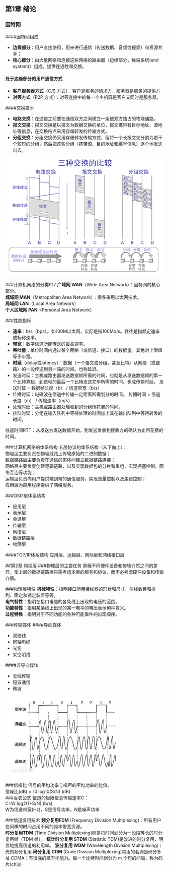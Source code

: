 ## 第1章 绪论
### 因特网
####因特网组成

- **边缘部分**：用户直接使用，用来进行通信（传送数据、音频或视频）和资源共享；
- **核心部分**：由大量网络和连接这些网络的路由器（边缘部分，称端系统(end system)）组成。提供连通性和交换。

#### 处于边缘部分的用户通信方式

- **客户服务器方式**（C/S 方式）：客户是服务的请求方，服务器是服务的提供方
- **对等方式**（P2P 方式）：对等连接中的每一个主机既是客户又同时是服务器。

####交换技术

- **电路交换**：在通信之前要在通信双方之间建立一条被双方独占的物理通路。
- **报文交换**：报文交换是以报文为数据交换的单位，报文携带有目标地址、源地址等信息，在交换结点采用存储转发的传输方式。
- **分组交换**：分组交换仍采用存储转发传输方式，但将一个长报文先分割为若干个较短的分组，然后把这些分组（携带源、目的地址和编号信息）逐个地发送出去。

![](img/internet_exchange.png)

###计算机网络的分类P17
**广域网 WAN**（Wide Area Network）：因特网的核心部分。   
**城域网 MAN**（Metropolitan Area Network）：很多采用以太网技术。   
**局域网 LAN**（Local Area Network）   
**个人区域网 PAN**（Personal Area Network）   

###性能指标

- **速率**：b/s（bps）。如100M以太网，实际是指100Mb/s。往往是指额定速率或标称速率。
- **带宽**：数字信道所能传送的最高速率。
- **吞吐量**：单位时间内通过某个网络（或信道、接口）的数据量。其绝对上限值等于带宽。
- **时延**（delay或latency）：数据（一个报文或分组，甚至比特）从网络（或链路）的一段传送到另一端的时间。也称延迟。
 - 发送时延：主机或路由器发送数据帧所需的时间，也就是从发送数据帧的第一个比特算起，到该帧的最后一个比特发送完毕所需的时间。也成传输时延。
 发送时延 = 数据帧长度（b） / 信道带宽（b/s）
 - 传播时延：电磁波在信道中传输一定距离所需划分的时间。
 传播时间 = 信道长度（m） / 传输速率（m/s）
 - 处理时延：主机或路由器处理收到的分组所花费的时间。
 - 排队时延：分组在输入队列中等待处理的时间加上其在输出队列中等待转发的时间。   

往返时间RTT：从发送方发送数据开始，到发送发收到接收方的确认为止所花费的时间。
 
###计算机网络的体系结构
五层协议的体系结构（从下向上）：  
物理层主要负责在物理线路上传输原始的二进制数据；  
数据链路层主要负责在通信的实体间建立数据链路连接；  
网络层主要负责创建逻辑链路，以及实现数据包的分片和重组，实现拥塞控制、网络互连等功能；  
运输层负责向用户提供端到端的通信服务，实现流量控制以及差错控制；  
应用层为应用程序提供了网络服务。  

###OSI7层体系结构
- 应用层
- 表示层
- 会话层
- 传输层
- 网络层
- 数据链路层
- 物理层

####TCP/IP体系结构
应用层、运输层、网际层和网络接口层

##第2章 物理层
###物理层的主要任务
屏蔽不同硬件设备和传输介质之间的差异，使上层的数据链路层只需考虑本层的服务和协议，而不必考虑硬件设备和传输介质。

###物理层特性
**机械特性**：指明接口所用接线器的形状和尺寸、引线数目和排列、固定和锁定装置等等。  
**电气特性**：指明在接口电缆的各条线上出现的电压的范围。  
**功能特性**：指明某条线上出现的某一电平的电压表示何种意义。  
**过程特性**：指明对于不同功能的各种可能事件的出现顺序。  

###传输媒体
####导向媒体
- 双绞线
- 同轴电缆
- 光缆
- 架空明线

####非导向媒体
- 无线传输
- 短波通信
- 微波


![](img/waves.png)


###信噪比
信号的平均功率与噪声的平均功率的比值。  
  信噪比(dB) = 10 log10(S/N) (dB)   
###香农公式
信道的极限信息传输速率C：  
  C=W log2(1+S/N) (b/s)     
  W为信道带宽(Hz)，S是信号功率，N是噪声功率   

###信道复用技术
**频分复用FDM** (Frequency Division Multiplexing)：所有用户在同样的时间占用不同的频率带宽资源。  
**时分复用TDM** (Time Division Multiplexing)则是将时间划分为一段段等长的时分复用帧（TDM 帧）。
**统计时分复用 STDM** (Statistic TDM)是改进的时分复用，明显地提高信道的利用率。
**波分复用 WDM** (Wavelength Division Multiplexing)：光的频分复用
**码分复用 CDM** (Code Division Multiplexing)常用的名词是码分多址 CDMA：有很强的抗干扰能力。每一个比特时间划分为 m 个短的间隔，称为码片(chip)  
